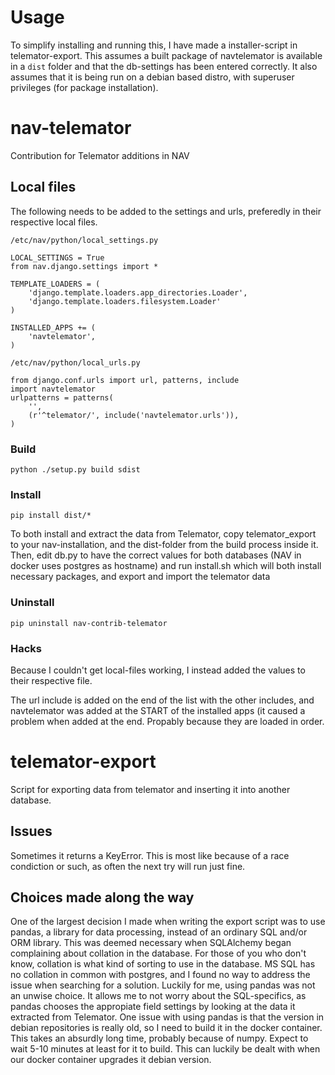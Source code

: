 # Usage

To simplify installing and running this, I have made a installer-script in telemator-export.
This assumes a built package of navtelemator is available in a `dist` folder and that the db-settings has been entered correctly.
It also assumes that it is being run on a debian based distro, with superuser privileges (for package installation).

# nav-telemator

Contribution for Telemator additions in NAV

## Local files

The following needs to be added to the settings and urls, preferedly in their respective local files.

`/etc/nav/python/local_settings.py`

    LOCAL_SETTINGS = True
    from nav.django.settings import *

    TEMPLATE_LOADERS = (
        'django.template.loaders.app_directories.Loader',
        'django.template.loaders.filesystem.Loader'
    )

    INSTALLED_APPS += (
        'navtelemator',
    )

`/etc/nav/python/local_urls.py`

    from django.conf.urls import url, patterns, include
    import navtelemator
    urlpatterns = patterns(
        '',
        (r'^telemator/', include('navtelemator.urls')),
    )

### Build

`python ./setup.py build sdist`

### Install

`pip install dist/*`

To both install and extract the data from Telemator, copy telemator_export to your nav-installation, and the dist-folder from the build process inside it.
Then, edit db.py to have the correct values for both databases (NAV in docker uses postgres as hostname) and run install.sh which will both install necessary packages, and export and import the telemator data

### Uninstall

`pip uninstall nav-contrib-telemator`

### Hacks

Because I couldn't get local-files working, I instead added the values to their respective file.

The url include is added on the end of the list with the other includes, and navtelemator was added at the START of the installed apps (it caused a problem when added at the end. Propably because they are loaded in order.

# telemator-export

Script for exporting data from telemator and inserting it into another database.

## Issues

Sometimes it returns a KeyError. This is most like because of a race condiction or such, as often the next try will run just fine.

## Choices made along the way

One of the largest decision I made when writing the export script was to use pandas, a library for data processing, instead of an ordinary SQL and/or ORM library.
This was deemed necessary when SQLAlchemy began complaining about collation in the database. For those of you who don't know, collation is what kind of sorting to use in the database.
MS SQL has no collation in common with postgres, and I found no way to address the issue when searching for a solution. Luckily for me, using pandas was not an unwise choice.
It allows me to not worry about the SQL-specifics, as pandas chooses the appropiate field settings by looking at the data it extracted from Telemator.
One issue with using pandas is that the version in debian repositories is really old, so I need to build it in the docker container. This takes an absurdly long time, probably because of numpy.
Expect to wait 5-10 minutes at least for it to build. This can luckily be dealt with when our docker container upgrades it debian version.
